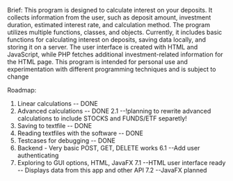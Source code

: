 Brief: This program is designed to calculate interest on your deposits. It collects information from the user, such as deposit amount, investment duration, estimated interest rate, and calculation method. The program utilizes multiple functions, classes, and objects. 
Currently, it includes basic functions for calculating interest on deposits, saving data locally, and storing it on a server. 
The user interface is created with HTML and JavaScript, while PHP fetches additional investment-related information for the HTML page.
This program is intended for personal use and experimentation with different programming techniques and is subject to change

Roadmap:
1. Linear calculations -- DONE
2. Advanced calculations -- DONE
 2.1 --!planning to rewrite advanced calculations to include STOCKS and FUNDS/ETF separetly!
3. Saving to textfile -- DONE
4. Reading textfiles with the software -- DONE
5. Testcases for debugging -- DONE
6. Backend - Very basic POST, GET, DELETE works
 6.1 --Add user authenticating
7. Exploring to GUI options, HTML, JavaFX
 7.1 --HTML user interface ready -- Displays data from this app and other API
 7.2 --JavaFX planned




